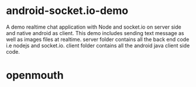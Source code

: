 # android-socket.io-demo
A demo realtime chat application with Node and socket.io on server side and native android as client. This demo includes sending text message as well as images files at realtime. 
server folder contains all the back end code i.e nodejs and socket.io.
client folder contains all the android java client side code.
# openmouth
